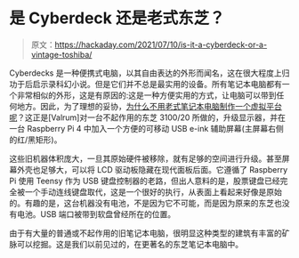# 是 Cyberdeck 还是老式东芝？

> 原文：<https://hackaday.com/2021/07/10/is-it-a-cyberdeck-or-a-vintage-toshiba/>

Cyberdecks 是一种便携式电脑，以其自由表达的外形而闻名，这在很大程度上归功于后启示录科幻小说。但是它们并不总是最实用的设备。所有笔记本电脑都有一个非常相似的外形，这是有原因的:这是一种方便实用的方式，让电脑可以带到任何地方。因此，为了理想的妥协，[为什么不用老式笔记本电脑制作一个虚拟平台呢](https://hackaday.io/project/180562-modernizing-a-t310020)？这正是[Valrum]对一台不起作用的东芝 3100/20 所做的，升级显示器，并在一台 Raspberry Pi 4 中加入一个方便的可移动 USB e-ink 辅助屏幕(主屏幕右侧的红/黑矩形)。

这些旧机器体积庞大，一旦其原始硬件被移除，就有足够的空间进行升级。甚至屏幕外壳也足够大，可以将 LCD 驱动板隐藏在现代面板后面。它遵循了 Raspberry Pi 使用 Teensy 作为 USB 键盘控制器的老路，但出人意料的是，股票键盘已经完全被一个手动连线键盘取代，这是一个很好的执行，从表面上看起来好像是原始的。有趣的是，这台机器没有电池，不是因为它不可能，而是因为原来的东芝也没有电池。USB 端口被带到软盘曾经所在的位置。

由于有大量的普通或不起作用的旧笔记本电脑，很明显这种类型的建筑有丰富的矿脉可以挖掘。这是我们以前见过的，在更著名的东芝笔记本电脑中。
